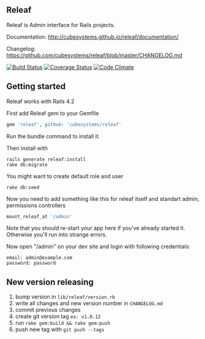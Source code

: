 ## Releaf

Releaf is Admin interface for Rails projects.

Documentation: http://cubesystems.github.io/releaf/documentation/

Changelog: https://github.com/cubesystems/releaf/blob/master/CHANGELOG.md

[![Build Status](https://travis-ci.org/cubesystems/releaf.png?branch=master)](https://travis-ci.org/cubesystems/releaf)
[![Coverage Status](https://coveralls.io/repos/cubesystems/releaf/badge.png?branch=master)](https://coveralls.io/r/cubesystems/releaf?branch=master)
[![Code Climate](https://codeclimate.com/github/cubesystems/releaf.png)](https://codeclimate.com/github/cubesystems/releaf)

## Getting started

Releaf works with Rails 4.2

First add Releaf gem to your Gemfile
```ruby
gem 'releaf', github: 'cubesystems/releaf'
```

Run the bundle command to install it.

Then install with
```console
rails generate releaf:install
rake db:migrate
```

You might want to create default role and user
```console
rake db:seed
```

Now you need to add something like this for releaf itself and standart admin,
permissions controllers

```ruby
mount_releaf_at '/admin'
```

Note that you should re-start your app here if you've already started it. Otherwise you'll run into strange errors.

Now open "/admin" on your dev site and login with following credentials:
```
email: admin@example.com
password: password
```

## New version releasing
1. bump version in `lib/releaf/version.rb`
2. write all changes and new version number in `CHANGELOG.md`
3. commit previous changes
4. create git version tag `ex: v1.0.12`
4. run `rake gem:build && rake gem:push`  
5. push new tag with `git push --tags`  
